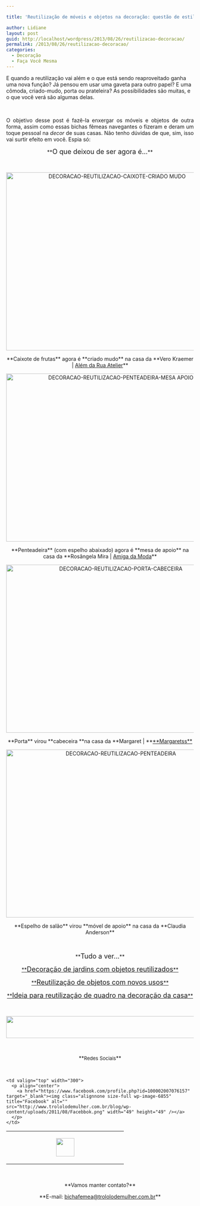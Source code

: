 ```yaml
---

title: 'Reutilização de móveis e objetos na decoração: questão de estilo'

author: Lidiane
layout: post
guid: http://localhost/wordpress/2013/08/26/reutilizacao-decoracao/
permalink: /2013/08/26/reutilizacao-decoracao/
categories:
  - Decoração
  - Faça Você Mesma
---
```

E quando a reutilização vai além e o que está sendo reaproveitado ganha uma nova função? Já pensou em usar uma gaveta para outro papel? E uma cômoda, criado-mudo, porta ou prateleira? As possibilidades são muitas, e o que você verá são algumas delas.

&nbsp;

<p align="justify">
  O objetivo desse post é fazê-la enxergar os móveis e objetos de outra forma, assim como essas bichas fêmeas navegantes o fizeram e deram um toque pessoal na <em>decor </em>de suas casas. Não tenho dúvidas de que, sim, isso vai surtir efeito em você. Espia só:
</p>

<!--more-->

<p align="center">
  **<span style="font-size: large;">O que deixou de ser agora é…</span>**
</p>

&nbsp;

<p align="center">
  <a href="http://www.trololodemulher.com.br/blog/wp-content/uploads/2013/08/DECORACAO-REUTILIZACAO-CAIXOTE-CRIADO-MUDO.jpg"><img class="alignnone size-full wp-image-9729" alt="DECORACAO-REUTILIZACAO-CAIXOTE-CRIADO MUDO" src="http://www.trololodemulher.com.br/blog/wp-content/uploads/2013/08/DECORACAO-REUTILIZACAO-CAIXOTE-CRIADO-MUDO.jpg" width="580" height="477" /></a>
</p>

<p align="center">
  **Caixote de frutas** agora é **criado mudo** na casa da **Vero Kraemer | <a href="http://alemdaruaatelier.com.br/" target="_blank">Além da Rua Atelier</a>**
</p>

<p align="center">
  <a href="http://www.trololodemulher.com.br/blog/wp-content/uploads/2013/08/DECORACAO-REUTILIZACAO-PENTEADEIRA-MESA-APOIO.jpg"><img class="alignnone size-full wp-image-9731" alt="DECORACAO-REUTILIZACAO-PENTEADEIRA-MESA APOIO" src="http://www.trololodemulher.com.br/blog/wp-content/uploads/2013/08/DECORACAO-REUTILIZACAO-PENTEADEIRA-MESA-APOIO.jpg" width="600" height="450" /></a>
</p>

<p align="center">
  **Penteadeira** (com espelho abaixado) agora é **mesa de apoio** na casa da **Rosângela Mira | <a href="http://www.amigadamoda1.com/" target="_blank">Amiga da Moda</a>**
</p>

<p align="center">
  <a href="http://www.trololodemulher.com.br/blog/wp-content/uploads/2013/08/DECORACAO-REUTILIZACAO-PORTA-CABECEIRA.jpg"><img class="alignnone size-full wp-image-9734" alt="DECORACAO-REUTILIZACAO-PORTA-CABECEIRA" src="http://www.trololodemulher.com.br/blog/wp-content/uploads/2013/08/DECORACAO-REUTILIZACAO-PORTA-CABECEIRA.jpg" width="600" height="450" /></a>
</p>

<p align="center">
  **Porta** virou **cabeceira **na casa da **Margaret | **<a href="http://www.margaretss.com.br/" target="_blank">**Margaretss**</a>
</p>

<p align="center">
  <a href="http://www.trololodemulher.com.br/blog/wp-content/uploads/2013/08/DECORACAO-REUTILIZACAO-PENTEADEIRA.jpg"><img class="alignnone size-full wp-image-9730" alt="DECORACAO-REUTILIZACAO-PENTEADEIRA" src="http://www.trololodemulher.com.br/blog/wp-content/uploads/2013/08/DECORACAO-REUTILIZACAO-PENTEADEIRA.jpg" width="600" height="450" /></a>
</p>

<p align="center">
  **Espelho de salão** virou **móvel de apoio** na casa da **Claudia Anderson**
</p>

&nbsp;

<p align="center">
  **<span style="font-size: large;">Tudo a ver…</span>**
</p>

<p align="center">
  <a href="http://www.decoracaodacasa.com/decoracao-de-jardins/" target="_blank">**<span style="font-size: large;">Decoração de jardins com objetos reutilizados</span>**</a>
</p>

<p align="center">
  <a href="http://www.decoracaodacasa.com/reutilizacao-de-objetos/" target="_blank">**<span style="font-size: large;">Reutilização de objetos com novos usos</span>**</a>
</p>

<p align="center">
  <a href="http://www.trololodemulher.com.br/2009/01/28/reutilizando-decoracao/">**<span style="font-size: large;">Ideia para reutilização de quadro na decoração da casa</span>**</a>
</p>

&nbsp;

<p align="center">
  <a href="http://feedburner.google.com/fb/a/mailverify?uri=blogbichafemea&loc=pt_BR" target="_blank"><img class="alignnone size-full wp-image-8451" title="Assine o Bicha Fêmea grátis!" alt="" src="http://www.trololodemulher.com.br/blog/wp-content/uploads/2012/01/rodapé.png" width="600" height="59" /></a>
</p>

&nbsp;

<p align="center">
  **<span style="font-size: small;">Redes Sociais</span>**
</p>

&nbsp;

<table width="600" border="0" cellspacing="0" cellpadding="2">
  <tr>
    <td valign="top" width="300">
      <p align="center">
        <a href="https://twitter.com/#%21/bichafemea" target="_blank"><img class="alignnone size-full wp-image-6857" title="Twitter" alt="" src="http://www.trololodemulher.com.br/blog/wp-content/uploads/2011/08/Twitter.png" width="49" height="49" /></a>
      </p>
    </td>
    
    <td valign="top" width="300">
      <p align="center">
        <a href="https://www.facebook.com/profile.php?id=100002007076157" target="_blank"><img class="alignnone size-full wp-image-6855" title="Facebook" alt="" src="http://www.trololodemulher.com.br/blog/wp-content/uploads/2011/08/Facebbok.png" width="49" height="49" /></a>
      </p>
    </td>
  </tr>
</table>

&nbsp;

<p align="center">
  **Vamos manter contato?**
</p>

<p align="center">
  **E-mail: <a href="mailto:bichafemea@trololodemulher.com.br">bichafemea@trololodemulher.com.br</a>**
</p>
